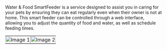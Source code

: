 Water & Food SmartFeeder is a service designed to assist you in caring for your pets by ensuring they can eat regularly even when their owner is not at home. This smart feeder can be controlled through a web interface, allowing you to adjust the quantity of food and water, as well as schedule feeding times.
<table style="width:100%; border-collapse: collapse;">
  <tr>
    <td style="padding: 0; width:50%;">
      <img src="https://github.com/Damaramon/Water-Food-Smart-Feeder-/assets/128273587/3dac15a2-471c-4a76-b279-4844378937d8" alt="Image 1" style="width:100%; display: block;">
    </td>
    <td style="padding: 0; width:50%;">
      <img src="https://github.com/Damaramon/Water-Food-Smart-Feeder-/assets/128273587/cc7810ca-c1de-4d5b-8b50-e2aac498dad6" alt="Image 2" style="width:100%; display: block;">
    </td>
  </tr>
</table>







